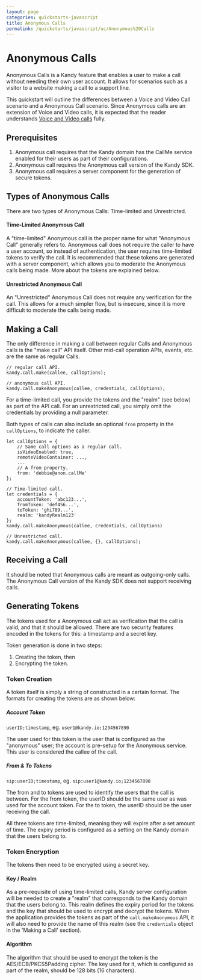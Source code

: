 ```yaml
---
layout: page
categories: quickstarts-javascript
title: Anonymous Calls
permalink: /quickstarts/javascript/uc/Anonymous%20Calls
---
```


# Anonymous Calls

Anonymous Calls is a Kandy feature that enables a user to make a call without needing their own user account. It allows for scenarios such as a visitor to a website making a call to a support line.

This quickstart will outline the differences between a Voice and Video Call scenario and a Anonymous Call scenario. Since Anonymous calls are an extension of Voice and Video calls, it is expected that the reader understands [Voice and Video calls](Voice%20%26%20Video%20Calls) fully.

## Prerequisites

1. Anonymous call requires that the Kandy domain has the CallMe service enabled for their users as part of their configurations.
1. Anonymous call requires the Anonymous call version of the Kandy SDK.
1. Anonymous call requires a server component for the generation of secure tokens.

## Types of Anonymous Calls

There are two types of Anonymous Calls: Time-limited and Unrestricted.

#### Time-Limited Anonymous Call

A "time-limited" Anonymous call is the proper name for what "Anonymous Call" generally refers to. Anonymous call does not require the caller to have a user account, so instead of authentication, the user requires time-limited tokens to verify the call. It is recommended that these tokens are generated with a server component, which allows you to moderate the Anonymous calls being made. More about the tokens are explained below.

#### Unrestricted Anonymous Call

An "Unrestricted" Anonymous Call does not require any verification for the call. This allows for a much simpler flow, but is insecure, since it is more difficult to moderate the calls being made.

## Making a Call

The only difference in making a call between regular Calls and Anonymous calls is the "make call" API itself. Other mid-call operation APIs, events, etc. are the same as regular Calls.

```
// regular call API.
kandy.call.make(callee, callOptions);

// anonymous call API.
kandy.call.makeAnonymous(callee, credentials, callOptions);
```

For a time-limited call, you provide the tokens and the "realm" (see below) as part of the API call. For an unrestricted call, you simply omit the credentials by providing a null parameter.

Both types of calls can also include an optional `from` property in the `callOptions`, to indicate the caller.

```
let callOptions = {
    // Same call options as a regular call.
    isVideoEnabled: true,
    remoteVideoContainer: ...,
    ...
    // A from property.
    from: 'debbie@anon.callMe'
};

// Time-limited call.
let credentials = {
    accountToken: 'abc123...',
    fromToken: 'def456...',
    toToken: 'ghi789...',
    realm: 'kandyRealm123'
};
kandy.call.makeAnonymous(callee, credentials, callOptions)

// Unrestricted call.
kandy.call.makeAnonymous(callee, {}, callOptions);
```

## Receiving a Call

It should be noted that Anonymous calls are meant as outgoing-only calls. The Anonymous Call version of the Kandy SDK does not support receiving calls.

## Generating Tokens

The tokens used for a Anonymous call act as verification that the call is valid, and that it should be allowed. There are two security features encoded in the tokens for this: a timestamp and a secret key.

Token generation is done in two steps:

1. Creating the token, then
2. Encrypting the token.

### Token Creation

A token itself is simply a string of constructed in a certain format. The formats for creating the tokens are as shown below:

##### Account Token

`userID;timestamp`, eg. `user1@kandy.io;1234567890`

The user used for this token is the user that is configured as the "anonymous" user; the account is pre-setup for the Anonymous service. This user is considered the callee of the call.

##### From & To Tokens

`sip:userID;timestamp`, eg. `sip:user1@kandy.io;1234567890`

The from and to tokens are used to identify the users that the call is between. For the from token, the userID should be the same user as was used for the account token. For the to token, the userID should be the user receiving the call.

All three tokens are time-limited, meaning they will expire after a set amount of time. The expiry period is configured as a setting on the Kandy domain that the users belong to.

### Token Encryption

The tokens then need to be encrypted using a secret key.

#### Key / Realm

As a pre-requisite of using time-limited calls, Kandy server configuration will be needed to create a "realm" that corresponds to the Kandy domain that the users belong to. This realm defines the expiry period for the tokens and the key that should be used to encrypt and decrypt the tokens. When the application provides the tokens as part of the `call.makeAnonymous` API, it will also need to provide the name of this realm (see the `credentials` object in the 'Making a Call' section).

#### Algorithm

The algorithm that should be used to encrypt the token is the AES/ECB/PKCS5Padding cipher. The key used for it, which is configured as part of the realm, should be 128 bits (16 characters).

